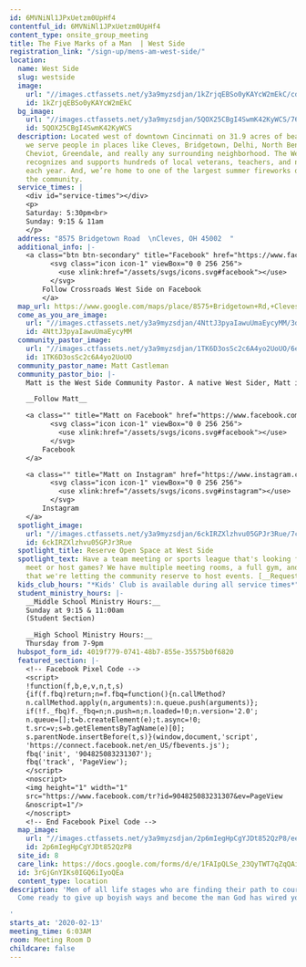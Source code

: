 ```yaml
---
id: 6MVNiNl1JPxUetzm0UpHf4
contentful_id: 6MVNiNl1JPxUetzm0UpHf4
content_type: onsite_group_meeting
title: The Five Marks of a Man  | West Side
registration_link: "/sign-up/mens-am-west-side/"
location:
  name: West Side
  slug: westside
  image:
    url: "//images.ctfassets.net/y3a9myzsdjan/1kZrjqEBSo0yKAYcW2mEkC/cd7a36f1b60992c93a508acc6ec07ce3/crossroads-church-locations-west-side5.jpg"
    id: 1kZrjqEBSo0yKAYcW2mEkC
  bg_image:
    url: "//images.ctfassets.net/y3a9myzsdjan/5QOX25CBgI4SwmK42KyWCS/76acde1edef86e004fd20b7e2fb11a90/crossroads-church-westside-bg4b.jpg"
    id: 5QOX25CBgI4SwmK42KyWCS
  description: Located west of downtown Cincinnati on 31.9 acres of beautiful wilderness,
    we serve people in places like Cleves, Bridgetown, Delhi, North Bend, Harrison,
    Cheviot, Greendale, and really any surrounding neighborhood. The West Side team
    recognizes and supports hundreds of local veterans, teachers, and non-profit employees
    each year. And, we’re home to one of the largest summer fireworks displays in
    the community.
  service_times: |
    <div id="service-times"></div>
    <p>
    Saturday: 5:30pm<br>
    Sunday: 9:15 & 11am
    </p>
  address: "8575 Bridgetown Road  \nCleves, OH 45002  "
  additional_info: |-
    <a class="btn btn-secondary" title="Facebook" href="https://www.facebook.com/Crossroads-West-Side-556360524781570/">
          <svg class="icon icon-1" viewBox="0 0 256 256">
            <use xlink:href="/assets/svgs/icons.svg#facebook"></use>
          </svg>
        Follow Crossroads West Side on Facebook
        </a>
  map_url: https://www.google.com/maps/place/8575+Bridgetown+Rd,+Cleves,+OH+45002/@39.1605535,-84.7250682,17z/data=!4m2!3m1!1s0x8841ccf8c37b7d8d:0x145b0445f0725733?hl=en
  come_as_you_are_image:
    url: "//images.ctfassets.net/y3a9myzsdjan/4NttJ3pyaIawuUmaEycyMM/3dfcc01867c451ac096e56e4099eef9a/crossroads-church-come-as-you-are.jpg"
    id: 4NttJ3pyaIawuUmaEycyMM
  community_pastor_image:
    url: "//images.ctfassets.net/y3a9myzsdjan/1TK6D3osSc2c6A4yo2UoUO/6ea43c567d5609d92e754b8256bd7cc8/crossroads-church-matt-castleman.jpg"
    id: 1TK6D3osSc2c6A4yo2UoUO
  community_pastor_name: Matt Castleman
  community_pastor_bio: |-
    Matt is the West Side Community Pastor. A native West Sider, Matt is a proud OHHS alum (GO HIGHLANDERS!). Prior to serving the West Side community, Matt was the Executive Producer at Crossroads and helped lead national creative and teaching efforts for the church. Matt has a strong passion for including others in epic stories and adventures—as well as eating bacon and watching The Office. Matt lives in Cleves with his beautiful wife, Catie, and their three amazing daughters, Karis, Ayla, and Joya.

    __Follow Matt__

    <a class="" title="Matt on Facebook" href="https://www.facebook.com/crdsmattcastleman/">
          <svg class="icon icon-1" viewBox="0 0 256 256">
            <use xlink:href="/assets/svgs/icons.svg#facebook"></use>
          </svg>
        Facebook
    </a>

    <a class="" title="Matt on Instagram" href="https://www.instagram.com/mattcastleman/">
          <svg class="icon icon-1" viewBox="0 0 256 256">
            <use xlink:href="/assets/svgs/icons.svg#instagram"></use>
          </svg>
        Instagram
    </a>
  spotlight_image:
    url: "//images.ctfassets.net/y3a9myzsdjan/6ckIRZXlzhvu05GPJr3Rue/7ce51b74fb442a8e681969a2e363147f/53781141_667816993635922_4592926705085054976_n.jpg"
    id: 6ckIRZXlzhvu05GPJr3Rue
  spotlight_title: Reserve Open Space at West Side
  spotlight_text: Have a team meeting or sports league that's looking for space to
    meet or host games? We have multiple meeting rooms, a full gym, and outdoor space
    that we're letting the community reserve to host events. [__Request space here.__](https://docs.google.com/forms/d/e/1FAIpQLSdZH_aWYd8XCcmyu5iM4t13OW2r_ty-_TqwR_YobSeCQUNsww/viewform?usp=sf_link)
  kids_club_hours: "*Kids' Club is available during all service times*"
  student_ministry_hours: |-
    __Middle School Ministry Hours:__
    Sunday at 9:15 & 11:00am
    (Student Section)

    __High School Ministry Hours:__
    Thursday from 7-9pm
  hubspot_form_id: 4019f779-0741-48b7-855e-35575b0f6820
  featured_section: |-
    <!-- Facebook Pixel Code -->
    <script>
    !function(f,b,e,v,n,t,s)
    {if(f.fbq)return;n=f.fbq=function(){n.callMethod?
    n.callMethod.apply(n,arguments):n.queue.push(arguments)};
    if(!f._fbq)f._fbq=n;n.push=n;n.loaded=!0;n.version='2.0';
    n.queue=[];t=b.createElement(e);t.async=!0;
    t.src=v;s=b.getElementsByTagName(e)[0];
    s.parentNode.insertBefore(t,s)}(window,document,'script',
    'https://connect.facebook.net/en_US/fbevents.js');
    fbq('init', '904825083231307');
    fbq('track', 'PageView');
    </script>
    <noscript>
    <img height="1" width="1"
    src="https://www.facebook.com/tr?id=904825083231307&ev=PageView
    &noscript=1"/>
    </noscript>
    <!-- End Facebook Pixel Code -->
  map_image:
    url: "//images.ctfassets.net/y3a9myzsdjan/2p6mIegHpCgYJDt852QzP8/eeecbf0a1202d697c9ef3d815a02aaed/Screen_Shot_2019-11-15_at_2.36.24_PM.png"
    id: 2p6mIegHpCgYJDt852QzP8
  site_id: 8
  care_link: https://docs.google.com/forms/d/e/1FAIpQLSe_23QyTWT7qZqQAiYOVYOvQ-b8DJUdnJ04uZjRsGXDBTYDpQ/viewform
  id: 3rGjGnYIKs0IGQ6iIyoQEa
  content_type: location
description: 'Men of all life stages who are finding their path to courageous manhood.
  Come ready to give up boyish ways and become the man God has wired you to be.

'
starts_at: '2020-02-13'
meeting_time: 6:03AM
room: Meeting Room D
childcare: false
---
```


